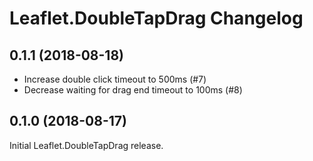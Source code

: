 # Leaflet.DoubleTapDrag Changelog

## 0.1.1 (2018-08-18)

- Increase double click timeout to 500ms (#7)
- Decrease waiting for drag end timeout to 100ms (#8)

## 0.1.0 (2018-08-17)

Initial Leaflet.DoubleTapDrag release.

